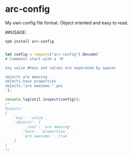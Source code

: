 # arc-config

My own config file format. Object oriented and easy to read.

##USAGE:

`npm install arc-config`

```js

let config = require("arc-config").Decode(`
# Comments start with a '#'

key value #Keys and values are seperated by spaces

objects are amazing
objects.have properties
objects."are awesome." yes
`);

console.log(util.inspect(config));
/*
Outputs:
{
    'key': 'value',
    'objects': {
        '_root': 'are amazing',
        'have': 'properties',
        'are awesome.': true
    }
}
*/
```

